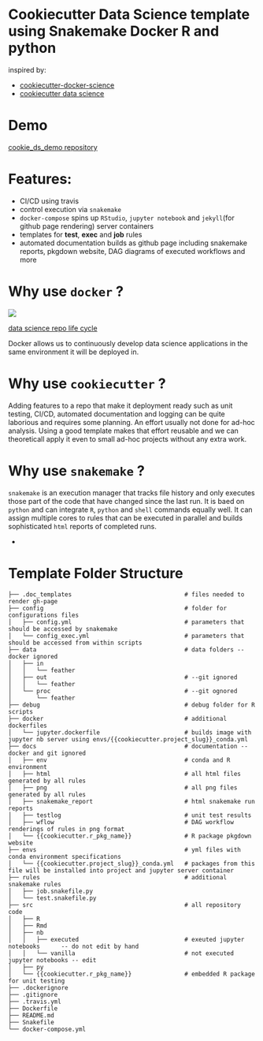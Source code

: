
# Cookiecutter Data Science template using Snakemake Docker R and python

inspired by:
- [cookiecutter-docker-science](https://github.com/docker-science/cookiecutter-docker-science)
- [cookiecutter data science](https://drivendata.github.io/cookiecutter-data-science/)

# Demo

[cookie_ds_demo repository](https://github.com/erblast/cookie_ds_demo)

# Features:
- CI/CD using travis
- control execution via `snakemake`
- `docker-compose` spins up `RStudio`, `jupyter notebook` and `jekyll`(for github page rendering) server containers
- templates for **test**, **exec** and **job** rules 
- automated documentation builds as github page including snakemake reports, pkgdown website, DAG diagrams of executed workflows and more

# Why use `docker` ?

![](https://docker-science.github.io/resources/images/work-in-docker.jpg)

[data science repo life cycle](https://docker-science.github.io/)

Docker allows us to continuously develop data science applications in the same environment it will be deployed in.


# Why use `cookiecutter` ?

Adding features to a repo that make it deployment ready such as unit testing, CI/CD, automated documentation and logging can be quite laborious and requires some planning. An effort usually not done for ad-hoc analysis. Using a good template makes that effort reusable and we can theoreticall apply it even to small ad-hoc projects without any extra work.


# Why use `snakemake` ?

`snakemake` is an execution manager that tracks file history and only executes those part of the code that have changed since the last run. It is baed on `python` and can integrate `R`, `python` and `shell` commands equally well. It can assign multiple cores to rules that can be executed in parallel and builds sophisticated `html` reports of completed runs.

- 

# Template Folder Structure
```
├── .doc_templates                                # files needed to render gh-page
├── config                                        # folder for configurations files
│   ├── config.yml                                # parameters that should be accessed by snakemake
│   └── config_exec.yml                           # parameters that should be accessed from within scripts
├── data                                          # data folders --docker ignored 
│   ├── in                                 
│   │   └── feather
│   ├── out                                       # --git ignored
│   │   └── feather
│   └── proc                                      # --git ognored
│       └── feather
├── debug                                         # debug folder for R scripts
├── docker                                        # additional dockerfiles 
│   └── jupyter.dockerfile                        # builds image with jupyter nb server using envs/{{cookiecutter.project_slug}}_conda.yml
├── docs                                          # documentation --docker and git ignored
│   ├── env                                       # conda and R environment
│   ├── html                                      # all html files generated by all rules
│   ├── png                                       # all png files generated by all rules
│   ├── snakemake_report                          # html snakemake run reports
│   ├── testlog                                   # unit test results
│   ├── wflow                                     # DAG workflow renderings of rules in png format
│   └── {{cookiecutter.r_pkg_name}}               # R package pkgdown website
├── envs                                          # yml files with conda environment specifications
│   └── {{cookiecutter.project_slug}}_conda.yml   # packages from this file will be installed into project and jupyter server container  
├── rules                                         # additional snakemake rules
│   ├── job.snakefile.py
│   └── test.snakefile.py
├── src                                           # all repository code
│   ├── R
│   ├── Rmd
│   ├── nb                                        
│   │   ├── executed                              # exeuted jupyter notebooks      -- do not edit by hand
│   │   └── vanilla                               # not executed jupyter notebooks -- edit
│   ├── py                                        
│   └── {{cookiecutter.r_pkg_name}}               # embedded R package for unit testing
├── .dockerignore
├── .gitignore
├── .travis.yml
├── Dockerfile
├── README.md
├── Snakefile
└── docker-compose.yml

```